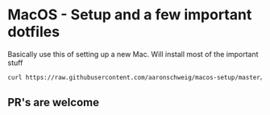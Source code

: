 # MacOS - Setup and a few important dotfiles

Basically use this of setting up a new Mac. Will install most of the important stuff

```bash
curl https://raw.githubusercontent.com/aaronschweig/macos-setup/master/.macos | bash
```

## PR's are welcome
